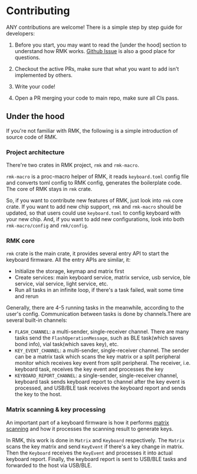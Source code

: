 # Contributing

ANY contributions are welcome! There is a simple step by step guide for developers:

1. Before you start, you may want to read the [under the hood] section to understand how RMK works. [Github Issue](https://github.com/haobogu/rmk/issues) is also a good place for questions.

2. Checkout the active PRs, make sure that what you want to add isn't implemented by others.

3. Write your code!

4. Open a PR merging your code to main repo, make sure all CIs pass.

## Under the hood

If you're not familiar with RMK, the following is a simple introduction of source code of RMK.

### Project architecture

There're two crates in RMK project, `rmk` and `rmk-macro`.

`rmk-macro` is a proc-macro helper of RMK, it reads `keyboard.toml` config file and converts toml config to RMK config, generates the boilerplate code. The core of RMK stays in `rmk` crate.

So, if you want to contribute new features of RMK, just look into `rmk` core crate. If you want to add new chip support, `rmk` and `rmk-macro` should be updated, so that users could use `keyboard.toml` to config keyboard with your new chip. And, if you want to add new configurations, look into both `rmk-macro/config` and `rmk/config`.

### RMK core

`rmk` crate is the main crate, it provides several entry API to start the keyboard firmware. All the entry APIs are similar, it:

- Initialize the storage, keymap and matrix first
- Create services: main keyboard service, matrix service, usb service, ble service, vial service, light service, etc.
- Run all tasks in an infinite loop, if there's a task failed, wait some time and rerun

Generally, there are 4-5 running tasks in the meanwhile, according to the user's config. Communication between tasks is done by channels.There are several built-in channels: 

- `FLASH_CHANNEL`: a multi-sender, single-receiver channel. There are many tasks send the `FlashOperationMessage`, such as BLE task(which saves bond info), vial task(which saves key), etc.
- `KEY_EVENT_CHANNEL`: a multi-sender, single-receiver channel. The sender can be a matrix task which scans the key matrix or a split peripheral monitor which receives key event from split peripheral. The receiver, i.e. keyboard task, receives the key event and processes the key
- `KEYBOARD_REPORT_CHANNEL`: a single-sender, single-receiver channel, keyboard task sends keyboard report to channel after the key event is processed, and USB/BLE task receives the keyboard report and sends the key to the host.

### Matrix scanning & key processing

An important part of a keyboard firmware is how it performs [matrix scanning](https://en.wikipedia.org/wiki/Keyboard_matrix_circuit) and how it processes the scanning result to generate keys.

In RMK, this work is done in `Matrix` and `Keyboard` respectively. The `Matrix` scans the key matrix and send `KeyEvent` if there's a key change in matrix. Then the `Keyboard` receives the `KeyEvent` and processes it into actual keyboard report. Finally, the keyboard report is sent to USB/BLE tasks and forwarded to the host via USB/BLE.

